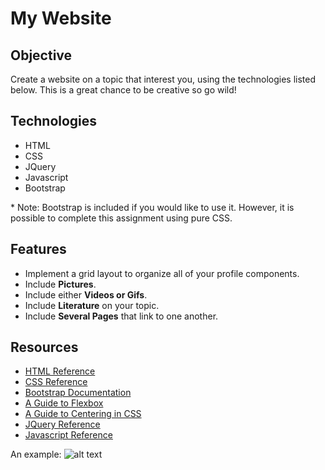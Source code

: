 # My Website

## Objective
Create a website on a topic that interest you, using the technologies listed below. This is a great chance to be creative so go wild!

## Technologies
- HTML
- CSS
- JQuery
- Javascript
- Bootstrap

\* Note: Bootstrap is included if you would like to use it. However, it is possible to complete this assignment using pure CSS.

## Features
- Implement a grid layout to organize all of your profile components.
- Include **Pictures**.
- Include either **Videos or Gifs**.
- Include **Literature** on your topic.
- Include **Several Pages** that link to one another.

## Resources
- [HTML Reference](https://developer.mozilla.org/en-US/docs/Web/HTML)
- [CSS Reference](https://developer.mozilla.org/en-US/docs/Web/CSS)
- [Bootstrap Documentation](https://getbootstrap.com)
- [A Guide to Flexbox](https://css-tricks.com/snippets/css/a-guide-to-flexbox/)
- [A Guide to Centering in CSS](https://css-tricks.com/centering-css-complete-guide/)
- [JQuery Reference](http://code.jquery.com/)
- [Javascript Reference](https://developer.mozilla.org/en-US/docs/Web/JavaScript)


An example:
![alt text](http://68.media.tumblr.com/8838cd7ec8acc34fdf06041f0d8b5b5a/tumblr_o1kd7f6R3q1trhwe5o1_500.gif)

